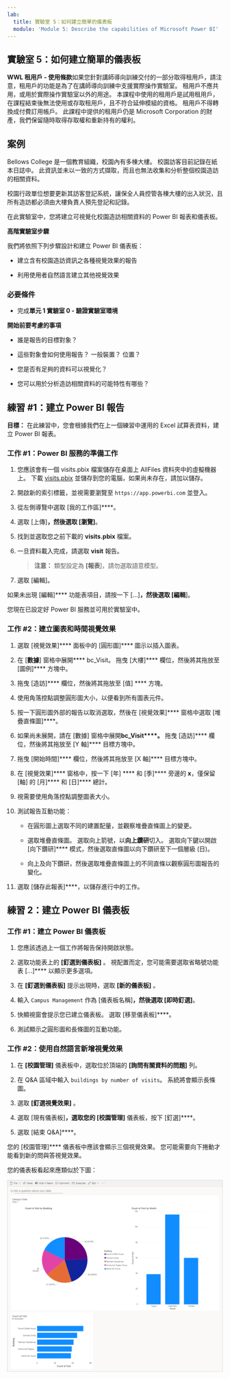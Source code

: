 ```yaml
---
lab:
  title: 實驗室 5：如何建立簡單的儀表板
  module: 'Module 5: Describe the capabilities of Microsoft Power BI'
---
```


## 實驗室 5：如何建立簡單的儀表板

**WWL 租用戶 - 使用條款**如果您針對講師導向訓練交付的一部分取得租用戶，請注意，租用戶的功能是為了在講師導向訓練中支援實際操作實驗室。 租用戶不應共用，或用於實際操作實驗室以外的用途。 本課程中使用的租用戶是試用租用戶，在課程結束後無法使用或存取租用戶，且不符合延伸模組的資格。 租用戶不得轉換成付費訂用帳戶。 此課程中提供的租用戶仍是 Microsoft Corporation 的財產，我們保留隨時取得存取權和重新持有的權利。 

## 案例

Bellows College 是一個教育組織，校園內有多棟大樓。 校園訪客目前記錄在紙本日誌中。 此資訊並未以一致的方式擷取，而且也無法收集和分析整個校園造訪的相關資料。

校園行政單位想要更新其訪客登記系統，讓保全人員控管各棟大樓的出入狀況，且所有造訪都必須由大樓負責人預先登記和記錄。

在此實驗室中，您將建立可視覺化校園造訪相關資料的 Power BI 報表和儀表板。

**高階實驗室步驟**

我們將依照下列步驟設計和建立 Power BI 儀表板：

- 建立含有校園造訪資訊之各種視覺效果的報告

- 利用使用者自然語言建立其他視覺效果

### 必要條件

- 完成**單元 1 實驗室 0 - 驗證實驗室環境**

**開始前要考慮的事項**

- 誰是報告的目標對象？

- 這些對象會如何使用報告？ 一般裝置？ 位置？

- 您是否有足夠的資料可以視覺化？

- 您可以用於分析造訪相關資料的可能特性有哪些？

## 練習 #1：建立 Power BI 報告

**目標：** 在此練習中，您會根據我們在上一個練習中運用的 Excel 試算表資料，建立 Power BI 報表。

### 工作 #1：Power BI 服務的準備工作

1. 您應該會有一個 visits.pbix 檔案儲存在桌面上 AllFiles 資料夾中的虛擬機器上。 下載 [visits.pbix](https://github.com/MicrosoftLearning/PL-900-Microsoft-Power-Platform-Fundamentals/raw/master/Allfiles/visits.pbix) 並儲存到您的電腦，如果尚未存在，請加以儲存。

1. 開啟新的索引標籤，並視需要瀏覽至 `https://app.powerbi.com` 並登入。

1. 從左側導覽中選取 [我的工作區]****。

1. 選取 [上傳]****，然後選取 [瀏覽]****。

1. 找到並選取您之前下載的 **visits.pbix** 檔案。

1. 一旦資料載入完成，請選取 **visit** 報告。

    >**注意：** 類型設定為 **[報表**]，請勿選取語意模型。

1. 選取 [編輯]。

如果未出現 [編輯]**** 功能表項目，請按一下 […]****，然後選取 [編輯****]。

您現在已設定好 Power BI 服務並可用於實驗室中。

### 工作 #2：建立圖表和時間視覺效果

1. 選取 [視覺效果]****  面板中的 [圓形圖]**** 圖示以插入圖表。

1. 在 [**數據**] 窗格中展開**** bc_Visit。 拖曳 [大樓]**** 欄位，然後將其拖放至 [圖例]**** 方塊中。

1. 拖曳 [造訪]**** 欄位，然後將其拖放至 [值] **** 方塊。

1. 使用角落控點調整圓形圖大小，以便看到所有圖表元件。

1. 按一下圓形圖外部的報告以取消選取，然後在 [視覺效果]**** 窗格中選取 [堆疊直條圖]****。

1. 如果尚未展開，請在 [數據] 窗格中展開**bc_Visit****。** 拖曳 [造訪]**** 欄位，然後將其拖放至 [Y 軸]**** 目標方塊中。

1. 拖曳 [開始時間]**** 欄位，然後將其拖放至 [X 軸]**** 目標方塊中。

1. 在 [視覺效果]**** 窗格中，按一下 [年] **** 和 [季]**** 旁邊的 **x**，僅保留 [軸] 的 [月]**** 和 [日]**** 總計。

1. 視需要使用角落控點調整圖表大小。

1. 測試報告互動功能：

    - 在圓形圖上選取不同的建置配量，並觀察堆疊直條圖上的變更。

    - 選取堆疊直條圖。 選取向上箭號，以**向上鑽研**切入。 選取向下鍵以開啟 [向下鑽研]**** 模式，然後選取直條圖以向下鑽研至下一個層級 (日)。

    - 向上及向下鑽研，然後選取堆疊直條圖上的不同直條以觀察圓形圖報告的變化。

1. 選取 [儲存此報表]****，以儲存進行中的工作。

## 練習 2：建立 Power BI 儀表板

### 工作 #1：建立 Power BI 儀表板

1. 您應該透過上一個工作將報告保持開啟狀態。

1. 選取功能表上的 **[釘選到儀表板]** 。 視配置而定，您可能需要選取省略號功能表 [...]**** 以顯示更多選項。

1. 在 **[釘選到儀表板]** 提示出現時，選取 **[新的儀表板]** 。

1. 輸入 `Campus Management` 作為 [儀表板名稱]****，然後選取 [即時釘選]****。

1. 快顯視窗會提示您已建立儀表板。 選取 [移至儀表板]****。

1. 測試顯示之圓形圖和長條圖的互動功能。

### 工作 #2：使用自然語言新增視覺效果

1. 在 **[校園管理]** 儀表板中，選取位於頂端的 **[詢問有關資料的問題]** 列。

1. 在 Q&A 區域中輸入 `buildings by number of visits`。 系統將會顯示長條圖。

1. 選取 **[釘選視覺效果]** 。

1. 選取 [現有儀表板]****，選取您的 [校園管理]**** 儀表板，按下 [釘選]****。

1. 選取 [結束 Q&amp;A]****。

您的 [校園管理]**** 儀表板中應該會顯示三個視覺效果。 您可能需要向下捲動才能看到新的問與答視覺效果。

您的儀表板看起來應類似於下圖：

[![剛剛建立的儀表板的螢幕擷取畫面](media/lab-5-power-bi-01.png)](https://github.com/MicrosoftLearning/PL-900-Microsoft-Power-Platform-Fundamentals/blob/master/Instructions/Labs/media/5-powerbi-result.png)

 
